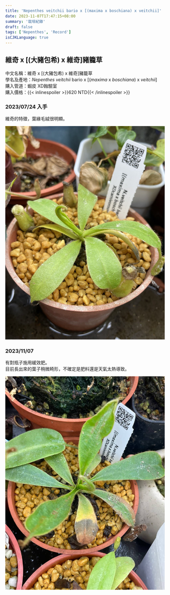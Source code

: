 ```yaml
---
title: 'Nepenthes veitchii bario x [(maxima x boschiana) x veitchii]'
date: 2023-11-07T17:47:15+08:00
summary: '栽培紀錄'
draft: false
tags: ['Nepenthes', 'Record']
isCJKLanguage: true
---
```


## 維奇 x [(大豬包希) x 維奇]豬籠草

中文名稱：維奇 x [(大豬包希) x 維奇]豬籠草  
學名及產地：*Nepenthes veitchii* bario x [(*maxima* x *boschiana*) x *veitchii*]  
購入管道：蝦皮 XD蝕驗室  
購入價格：{{< inlinespoiler >}}620 NTD{{< /inlinespoiler >}}  

### 2023/07/24 入手

維奇的特徵，葉緣毛絨很明顯。  

![2023-07-24](./images/2023-07-24.jpg)

### 2023/11/07

有對瓶子施用緩效肥。  
目前長出來的葉子稍微畸形，不確定是肥料還是天氣太熱導致。  

![2023-07-24](./images/2023-11-07.jpg)
